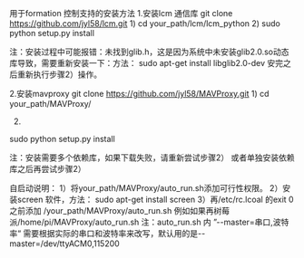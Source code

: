 用于formation 控制支持的安装方法
1.安装lcm 通信库
git clone https://github.com/jyl58/lcm.git
1)
cd your_path/lcm/lcm_python
2)
sudo python setup.py install

注：安装过程中可能报错：未找到glib.h，这是因为系统中未安装glib2.0.so动态库导致，需要重新安装一下：方法： sudo apt-get install libglib2.0-dev
安完之后重新执行步骤2）操作。

2.安装mavproxy
git clone https://github.com/jyl58/MAVProxy.git
1)
cd your_path/MAVProxy/

2)
sudo python setup.py install

注：安装需要多个依赖库，如果下载失败，请重新尝试步骤2） 或者单独安装依赖库之后再尝试步骤2）


自启动说明：
1）将your_path/MAVProxy/auto_run.sh添加可行性权限。
2）安装screen 软件，方法： sudo apt-get install screen
3）再/etc/rc.lcoal 的exit 0 之前添加 /your_path/MAVProxy/auto_run.sh 例如如果再树莓派/home/pi/MAVProxy/auto_run.sh
注：auto_run.sh 内 ”--master=串口,波特率“ 需要根据实际的串口和波特率来改写，默认用的是--master=/dev/ttyACM0,115200